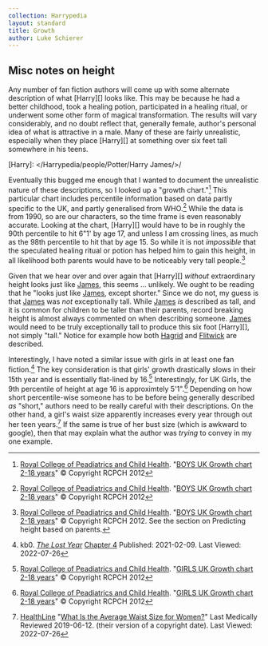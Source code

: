 ```yaml
---
collection: Harrypedia
layout: standard
title: Growth
author: Luke Schierer
---
```


## Misc notes on height

Any number of fan fiction authors will come up with some alternate description
of what [Harry][] looks like. This may be because he had a better childhood,
took a healing potion, participated in a healing ritual, or underwent some
other form of magical transformation. The results will vary considerably, and
no doubt reflect that, generally female, author's personal idea of what is
attractive in a male. Many of these are fairly unrealistic, especially when
they place [Harry][] at something over six feet tall somewhere in his teens.

[Harry]: </Harrypedia/people/Potter/Harry James/>/

Eventually this bugged me enough that I wanted to document the unrealistic
nature of these descriptions, so I looked up a "growth chart."[^220622-1] This
particular chart includes percentile information based on data partly specific
to the UK, and partly generalised from WHO.[^220622-2] While the data is from
1990, so are our characters, so the time frame is even reasonably accurate.
Looking at the chart, [Harry][] would have to be in roughly the 90th percentile
to hit 6"1' by age 17, and unless I am crossing lines, as much as the 98th
percentile to hit that by age 15. So while it is not _impossible_ that the
speculated healing ritual or potion has helped him to gain this height, in all
likelihood both parents would have to be noticeably very tall people.[^220622-3]

Given that we hear over and over again that [Harry][] _without_ extraordinary height
looks just like [James][], this seems … unlikely. We ought to be reading that he
"looks just like [James][], except shorter." Since we do not, my guess is that
[James][] was _not_ exceptionally tall. While [James][] _is_ described as
tall, and it is common for children to be taller than their parents, record
breaking height is almost always commented on when describing someone.
[James][] would need to be truly exceptionally tall to produce this six foot
[Harry][], not simply "tall." Notice for example how both [Hagrid][] and
[Flitwick][] are described.

[James]: /Harrypedia/people/Potter/James//
[Hagrid]: /Harrypedia/people/hagrid/rubeus//
[Flitwick]: /Harrypedia/people/flitwick/filus/

Interestingly, I have noted a similar issue with girls in at least one fan
fiction.[^220726-8] The key consideration is that girls' growth drastically
slows in their 15th year and is essentially flat-lined by 16.[^220726-9]
Interestingly, for UK Girls, the 9th percentile of height at age 16 is
approximtely 5'1".[^220726-10] Depending on how short percentile-wise someone
has to be before being generally described _as_ "short," authors need to be
really careful with their descriptions. On the other hand, a girl's waist size
apparently increases every year through out her teen years.[^220726-11] If the
same is true of her bust size (which is awkward to google), then that may
explain what the author was _trying_ to convey in my one example.

[^220726-11]:
    [HealthLine](https://www.healthline.com/)
    "[What Is the Average Waist Size for Women?](https://www.healthline.com/health/average-waist-size-for-women)"
    Last Medically Reviewed 2019-06-12. (their version of a copyright date). Last Viewed: 2022-07-26

[^220726-8]:
    kb0. _[The Lost Year](https://www.fanfiction.net/s/13815274)_
    [Chapter 4](https://www.fanfiction.net/s/13815274/4/The-Lost-Year)
    Published: 2021-02-09. Last Viewed: 2022-07-26

[^220726-10]:
    [Royal College of Peadiatrics and Child Health](https://www.rcpch.ac.uk/).
    "[GIRLS UK Growth chart 2-18 years](https://www.rcpch.ac.uk/sites/default/files/Girls_2-18_years_growth_chart.pdf)"
    © Copyright RCPCH 2012

[^220726-9]:
    [Royal College of Peadiatrics and Child Health](https://www.rcpch.ac.uk/).
    "[GIRLS UK Growth chart 2-18 years](https://www.rcpch.ac.uk/sites/default/files/Girls_2-18_years_growth_chart.pdf)"
    © Copyright RCPCH 2012

[^220622-1]:
    [Royal College of Peadiatrics and Child Health](https://www.rcpch.ac.uk/).
    "[BOYS UK Growth chart 2-18 years](https://www.rcpch.ac.uk/sites/default/files/Boys_2-18_years_growth_chart.pdf)"
    © Copyright RCPCH 2012

[^220622-2]:
    [Royal College of Peadiatrics and Child Health](https://www.rcpch.ac.uk/).
    "[BOYS UK Growth chart 2-18 years](https://www.rcpch.ac.uk/sites/default/files/Boys_2-18_years_growth_chart.pdf)"
    © Copyright RCPCH 2012

[^220622-3]:
    [Royal College of Peadiatrics and Child Health](https://www.rcpch.ac.uk/).
    "[BOYS UK Growth chart 2-18 years](https://www.rcpch.ac.uk/sites/default/files/Boys_2-18_years_growth_chart.pdf)"
    © Copyright RCPCH 2012. See the section on Predicting height based on
    parents.
